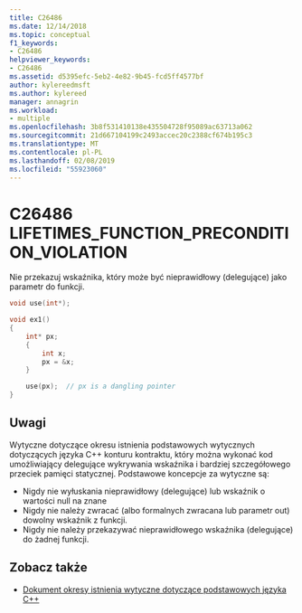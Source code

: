 ```yaml
---
title: C26486
ms.date: 12/14/2018
ms.topic: conceptual
f1_keywords:
- C26486
helpviewer_keywords:
- C26486
ms.assetid: d5395efc-5eb2-4e82-9b45-fcd5ff4577bf
author: kylereedmsft
ms.author: kylereed
manager: annagrin
ms.workload:
- multiple
ms.openlocfilehash: 3b8f531410138e435504728f95089ac63713a062
ms.sourcegitcommit: 21d667104199c2493accec20c2388cf674b195c3
ms.translationtype: MT
ms.contentlocale: pl-PL
ms.lasthandoff: 02/08/2019
ms.locfileid: "55923060"
---
```

# <a name="c26486-lifetimesfunctionpreconditionviolation"></a>C26486 LIFETIMES_FUNCTION_PRECONDITION_VIOLATION

Nie przekazuj wskaźnika, który może być nieprawidłowy (delegujące) jako parametr do funkcji.

```cpp
void use(int*);

void ex1()
{
    int* px;
    {
        int x;
        px = &x;
    }

    use(px);  // px is a dangling pointer
}
```

## <a name="remarks"></a>Uwagi

Wytyczne dotyczące okresu istnienia podstawowych wytycznych dotyczących języka C++ konturu kontraktu, który można wykonać kod umożliwiający delegujące wykrywania wskaźnika i bardziej szczegółowego przeciek pamięci statycznej. Podstawowe koncepcje za wytyczne są:

- Nigdy nie wyłuskania nieprawidłowy (delegujące) lub wskaźnik o wartości null na znane
- Nigdy nie należy zwracać (albo formalnych zwracana lub parametr out) dowolny wskaźnik z funkcji.
- Nigdy nie należy przekazywać nieprawidłowego wskaźnika (delegujące) do żadnej funkcji.

## <a name="see-also"></a>Zobacz także

- [Dokument okresy istnienia wytyczne dotyczące podstawowych języka C++](https://github.com/isocpp/CppCoreGuidelines/blob/master/docs/Lifetime.pdf)